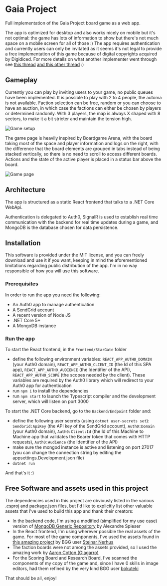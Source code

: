 # Gaia Project

Full implementation of the Gaia Project board game as a web app.

The app is optimized for desktop and also works nicely on mobile but it's not optimal: the game has lots of information to show but there's not much space on a mobile screen for all of those :)
The app requires authentication and currently users can only be invitated as it seems it's not legal to provide a free implementation of this game because of digital copyrights acquired by Digidiced. For more details on what another implementer went through see [this thread](https://forum.boardgamers.space/topic/53/site-is-now-publicly-available) [and this other thread](https://forum.boardgamers.space/topic/94/big-news-on-bgs-and-digidiced) :)

## Gameplay

Currently you can play by inviting users to your game, no public queues have been implemented.
It is possible to play with 2 to 4 people, the automa is not available.
Faction selection can be free, random or you can choose to have an auction, in which case the factions can either be chosen by players or determined randomly.
With 3 players, the map is always X shaped with 8 sectors, to make it a bit stricter and maintain the tension high.

![Game setup](https://i.imgur.com/MH4YXkq.png "Game setup")

The game page is heavily inspired by Boardgame Arena, with the board taking most of the space and player information and logs on the right, with the difference that the board elements are grouped in tabs instead of being stacked vertically, so there is no need to scroll to access different boards. Actions and the state of the active player is placed in a status bar above the board.

![Game page](https://i.imgur.com/LFe5oCN.png "Game Page")

## Architecture

The app is structured as a static React frontend that talks to a .NET Core WebApi.

Authentication is delegated to Auth0, SignalR is used to establish real time communication with the backend for real time updates during a game, and MongoDB is the database chosen for data persistence.

## Installation

This software is provided under the MIT license, and you can freely download and use it if you want, keeping in mind the aforementioned limitations regarding public distribution of the app. I'm in no way responsible of how you will use this software.

### Prerequisites

In order to run the app you need the following:

-   An Auth0 app to manage authentication
-   A SendGrid account
-   A recent version of Node JS
-   .NET Core 5+
-   A MongoDB instance

### Run the app

To start the React frontend, in the `Frontend/StarGate` folder

-   define the following environment variables: `REACT_APP_AUTH0_DOMAIN` (your Auth0 domain), `REACT_APP_AUTH0_CLIENT_ID` (the Id of this SPA app), `REACT_APP_AUTH0_AUDIENCE` (the Identifier of the API), `REACT_APP_AUTH0_SCOPE` (the scopes needed by the client). These variables are required by the Auth0 library which will redirect to your Auth0 app for authentication
-   run `npm i` to install the dependencies
-   run `npm start` to launch the Typescript compiler and the development server, which will listen on port 3000

To start the .NET Core backend, go to the `Backend/Endpoint` folder and:

-   define the following user secrets (using `dotnet user-secrets set`): `SendGrid:ApiKey` (the API key of the SendGrid account), `Auth0:Domain` (your Auth0 domain), `Auth0:Client:Id` (the Id of this Machine to Machine app that validates the Bearer token that comes with HTTP requests), `Auth0:Audience` (the Identifier of the API)
-   make sure the mongod instance is active and listening on port 27017 (you can change the connection string by editing the appsettings.Development.json file)
-   `dotnet run`

And that's it :)

## Free Software and assets used in this project

The dependencies used in this project are obviously listed in the various .csproj and package.json files, but I'd like to explicitly list other valuable assets that I've used to build this app and thank their creators:

-   In the backend code, I'm using a modified (simplified for my use case) version of [MongoDB Generic Repository](https://github.com/alexandre-spieser/mongodb-generic-repository) by Alexandre Spieser
-   In the React frontend, I'm using wherever possible the real assets of the game.
    For most of the game components, I've used the assets found in [this amazing project](https://github.com/stones314/GaiaMapGenerator/) by BGG user [Steinar Nerhus](https://boardgamegeek.com/user/Stones)
-   The faction boards were not among the assets provided, so I used the amazing work by [Aaron Cotton (Olagarro)](https://boardgamegeek.com/thread/2197795/gaia-project-graphic-overhaul-work-progress)
-   For the Scoring Board and Research Board, I've scanned the components of my copy of the game and, since I have 0 skills in image editors, had them refined by the very kind BGG user [bokuteki](https://boardgamegeek.com/user/bokuteki)

That should be all, enjoy!

